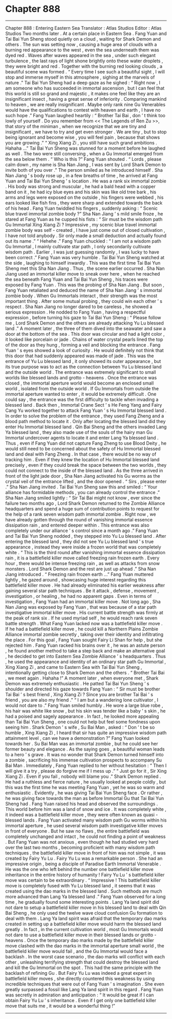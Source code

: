 
# Chapter 888


---

Chapter 888 : Entering Eastern Sea
Translator :
Atlas Studios
Editor :
Atlas Studios
Two months later .
At a certain place in Eastern Sea .
Fang Yuan and Tai Bai Yun Sheng stood quietly on a cloud , waiting for Shark Demon and others .
The sun was setting now , causing a huge area of clouds with a burning red appearance to the west , even the sea underneath them was dyed red .
Waves after waves appeared in the sea , under such elegant turbulence , the last rays of light shone brightly onto these water droplets , they were bright and red . Together with the burning red looking clouds , a beautiful scene was formed .
“ Every time I see such a beautiful sight , I will stop and immerse myself in this atmosphere , sighing at the marvels of nature .” Tai Bai Yun Sheng had a deep gaze as he sighed : “ Right now , I am someone who has succeeded in immortal ascension , but I can feel that this world is still so grand and majestic , it makes one feel like they are an insignificant insect , having a great sense of inferiority . Comparing mankind to heaven , we are really insignificant . Maybe only rank nine Gu Venerables would have the qualifications to contest with heaven and earth , I have no such hope .”
Fang Yuan laughed heartily : “ Brother Tai Bai , don ’ t think too lowly of yourself . Do you remember from << The Legends of Ren Zu >>, that story of the miniman , when we recognize that we are tiny and insignificant , we have to try and get even stronger . We are tiny , but to stop being ignorant and become wise , you will feel pain , because that shows you are growing .”
“ Xing Xiang Zi , you still have such grand ambitions . Hahaha …” Tai Bai Yun Sheng was stunned for a moment before he laughed as well .
The two were still conversing , when a Gu Immortal emerged from the sea below them .
“ Who is this ?” Fang Yuan shouted .
“ Lords , please calm down , my name is Sha Nan Jiang , I was sent by Lord Shark Demon to invite both of you over .” The person smiled as he introduced himself .
Sha Nan Jiang ’ s body rose up , in a few breaths of time , he arrived at Fang Yuan and Tai Bai Yun Sheng ’ s location .
He was a rank six immortal zombie .
His body was strong and muscular , he had a bald head with a copper band on it , he had icy blue eyes and his skin was like old tree bark , his arms and legs were exposed on the outside , his fingers were webbed , his ears looked like fish fins , they were sharp and extended towards the back of his head .
Fang Yuan twiddled his fingers , suddenly asking : “ Scenic blue travel immortal zombie body ?”
Sha Nan Jiang ’ s mild smile froze , he stared at Fang Yuan as he cupped his fists : “ Sir must be the wisdom path Gu Immortal Xing Xiang Zi ? Impressive , my scenic blue travel immortal zombie body was self - created , I have just come out of closed cultivation , I have not told anybody . Sir only made a small deduction and actually found out its name .”
“ Hehehe .” Fang Yuan chuckled : “ I am not a wisdom path Gu Immortal , I mainly cultivate star path , I only secondarily cultivate wisdom path . Earlier , I was just guessing randomly , I was lucky to have been correct .”
Fang Yuan was very humble .
Tai Bai Yun Sheng watched at the side , laughing to himself inwardly .
This was the first time Tai Bai Yun Sheng met this Sha Nan Jiang . Thus , the scene earlier occurred .
Sha Nan Jiang used an immortal killer move to sneak over here , when he reached the sea beneath Fang Yuan and Tai Bai Yun Sheng , his traces were exposed by Fang Yuan .
This was the probing of Sha Nan Jiang .
But soon , Fang Yuan retaliated and deduced the name of Sha Nan Jiang ’ s immortal zombie body .
When Gu Immortals interact , their strength was the most important thing . After some mutual probing , they could win each other ’ s respect .
Sha Nan Jiang no longer dared to be careless , he showed a serious expression .
He nodded to Fang Yuan , having a respectful expression , before turning his gaze to Tai Bai Yun Sheng : “ Please follow me , Lord Shark Demon and the others are already attacking Yu Lu blessed land .”
A moment later , the three of them dived into the seawater and saw a door at the bottom of the sea .
This door was circular and had a light color , it looked like porcelain or jade . Chains of water crystal pearls lined the top of the door as they hung , forming a veil and blocking the entrance .
Fang Yuan ’ s eyes showed a look of curiosity .
He would definitely not think that this door that had suddenly appeared was made of jade .
This was the entrance of Yu Lu blessed land , it only showed its outer appearance , but its true purpose was to act as the connection between Yu Lu blessed land and the outside world .
The entrance was extremely significant to small worlds like blessed lands and grotto - heavens .
Once the entrance was closed , the immortal aperture world would become an enclosed small world , isolated from the outside world . If Gu Immortals from outside the immortal aperture wanted to enter , it would be extremely difficult .
One could say , the entrance was the first difficulty to tackle when invading a blessed land .
Back then , Immortal Crane Sect ’ s He Feng Yang and Fairy Cang Yu worked together to attack Fang Yuan ’ s Hu Immortal blessed land . In order to solve the problem of the entrance , they used Fang Zheng and a blood path method to locate it . Only after locating the blessed land did they enter Hu Immortal blessed land .
Qin Bai Sheng and the others invaded Lang Ya blessed land , they also made use of the souls of the hairy man Gu Immortal undercover agents to locate it and enter Lang Ya blessed land .
Thus , even if Fang Yuan did not capture Fang Zheng to use Blood Deity , he would still need to be concerned about the safety of Hu Immortal blessed land and deal with Fang Zheng . In that case , there would be no way of tracking him . Even if they knew the location of Hu Immortal blessed land precisely , even if they could break the space between the two worlds , they could not connect to the inside of the blessed land .
As the three arrived in front of the light jade door , Sha Nan Jiang activated his Gu worms as the crystal veil of the entrance lifted , and the door opened .
“ Sirs , please enter .” Sha Nan Jiang invited .
Tai Bai Yun Sheng saw this and smiled : “ Your alliance has formidable methods , you can already control the entrance .”
Sha Nan Jiang smiled lightly : “ Sir Tai Bai might not know , ever since the failure two months ago , Lord Shark Demon returned to the Zombie Alliance headquarters and spend a huge sum of contribution points to request for the help of a rank seven wisdom path immortal zombie . Right now , we have already gotten through the round of vanishing immortal essence dissipation rain , and entered deeper within . This entrance was also completely under our alliance ’ s control since a month ago .”
Fang Yuan and Tai Bai Yun Sheng nodded , they stepped into Yu Lu blessed land .
After entering the blessed land , they did not see Yu Lu blessed land ’ s true appearance , instead they were inside a frozen world that was completely white .
“ This is the third round after vanishing immortal essence dissipation rain , it is a battlefield killer move called freezing rain frozen earth . Every hour , there would be intense freezing rain , as well as attacks from snow monsters . Lord Shark Demon and the rest are just up ahead .” Sha Nan Jiang introduced .
“ Freezing rain frozen earth …” Fang Yuan muttered lightly , he gazed around , showcasing huge interest regarding this battlefield killer move .
He had already eliminated his earlier weakness after gaining several star path techniques .
Be it attack , defense , movement , investigation , or healing , he had no apparent gaps .
Even in terms of investigation , Fang Yuan had an immortal killer move . Not long ago , Sha Nan Jiang was exposed by Fang Yuan , that was because of a star path investigative immortal killer move .
His current battle strength was firmly at the peak of rank six . If he used myriad self , he would reach rank seven battle strength .
What Fang Yuan lacked now was a battlefield killer move .
If he had a battlefield killer move , he could kill a Northern Plains Zombie Alliance immortal zombie secretly , taking over their identity and infiltrating the place .
For this goal , Fang Yuan sought Fairy Li Shan for help , but she rejected him .
Fang Yuan racked his brains over it , he was an astute person , he found another method to take a step back and make an alternative goal , he decided to get into Eastern Sea Zombie Alliance ’ s headquarters .
Thus , he used the appearance and identity of an ordinary star path Gu Immortal , Xing Xiang Zi , and came to Eastern Sea with Tai Bai Yun Sheng , intentionally getting close to Shark Demon and the others .
“ Brother Tai Bai , we meet again . Hahaha !” A moment later , when everyone met , Shark Demon was extremely enthusiastic .
He patted Tai Bai Yun Sheng ’ s shoulder and directed his gaze towards Fang Yuan : “ Sir must be brother Tai Bai ’ s best friend , Xing Xiang Zi ? Since you are brother Tai Bai ’ s friend , you are also my friend .”
“ I am but a wandering lone cultivator , I would not dare to .” Fang Yuan smiled humbly .
He wore a large blue robe , his hair was white like snow , but his skin was tender like a baby ’ s skin , he had a poised and sagely appearance . In fact , he looked more appealing than Tai Bai Yun Sheng , one could not help but feel some fondness upon seeing him .
Shark Demon ’ s wife , Su Bai Man , asked : “ Don ’ t be so humble , Xing Xiang Zi , I heard that sir has quite an impressive wisdom path attainment level , can we have a demonstration ?”
Fang Yuan looked towards her .
Su Bai Man was an immortal zombie , but he could see her former beauty and elegance .
As the saying goes , a beautiful woman leads to a hero ’ s grave . It was no wonder that Shark Demon turned himself into a zombie , sacrificing his immense cultivation prospects to accompany Su Bai Man .
Immediately , Fang Yuan replied to her without hesitation : “ Then I will give it a try , please do forgive me if I mess up .”
“ Just go for it , Sir Xing Xiang Zi . Even if you fail , nobody will blame you .” Shark Demon replied .
He had a ruthless and fierce nature , he usually looked at people coldly , but this was the first time he was meeting Fang Yuan , yet he was so warm and enthusiastic . Evidently , he was giving Tai Bai Yun Sheng face .
Or rather , he was giving face towards the man as before Immortal Gu that Tai Bai Yun Sheng had .
Fang Yuan raised his head and observed the surroundings .
This world before him was a land of snow and ice . It was completely white , it indeed was a battlefield killer move , they were often known as quasi - blessed lands .
Fang Yuan activated many wisdom path Gu worms within his immortal aperture , he used several wisdom path investigative killer moves in front of everyone .
But he saw no flaws , the entire battlefield was completely unchanged and intact , he could not finding a point of weakness .
But Fang Yuan was not anxious , even though he had studied very hard over the last two months , becoming proficient with many wisdom path techniques , the battlefield killer move in front of him was not simple , it was created by Fairy Yu Lu .
Fairy Yu Lu was a remarkable person .
She had an impressive origin , being a disciple of Paradise Earth Immortal Venerable . He was the one who left behind the number one battlefield killer move inheritance in the entire history of humanity !
Fairy Yu Lu ’ s battlefield killer move was certain to be extraordinary .
“ Impressive ! This battlefield killer move is completely fused with Yu Lu blessed land , it seems that it was created using the dao marks in the blessed land . Such methods are much more advanced than Lang Ya blessed land .”
Fang Yuan observed for a long time , he gradually found some interesting points .
Lang Ya land spirit did not dare to setup a battlefield killer move in his blessed land to deal with Qin Bai Sheng , he only used the twelve wave cloud confusion Gu formation to deal with them . Lang Ya land spirit was afraid that the temporary dao marks created in setting up a battlefield killer move would harm the blessed land greatly .
In fact , in the current cultivation world , most Gu Immortals would not dare to use a battlefield killer move in their blessed lands or grotto - heavens .
Once the temporary dao marks made by the battlefield killer move clashed with the dao marks in the immortal aperture small world , the battlefield killer move would fail , and the Gu Immortal would face a backlash . In the worst case scenario , the dao marks will conflict with each other , unleashing terrifying strength that could destroy the blessed land and kill the Gu Immortal on the spot .
This had the same principle with the backlash of refining Gu .
But Fairy Yu Lu was indeed a great expert in battlefield killer moves , she directly countered this weakness by using incredible techniques that were out of Fang Yuan ’ s imagination . She even greatly surpassed a fossil like Lang Ya land spirit in this regard .
Fang Yuan was secretly in admiration and anticipation : “ It would be great if I can obtain Fairy Yu Lu ’ s inheritance . Even if I get only one battlefield killer move that suits me , it would be a wonderful thing !”

---


